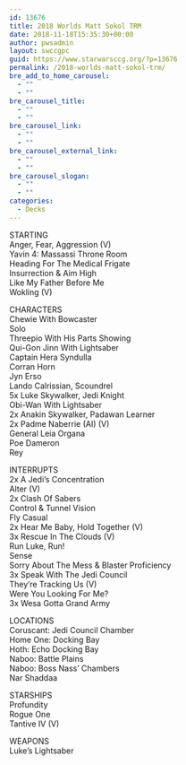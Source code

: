 ```yaml
---
id: 13676
title: 2018 Worlds Matt Sokol TRM
date: 2018-11-18T15:35:30+00:00
author: pwsadmin
layout: swccgpc
guid: https://www.starwarsccg.org/?p=13676
permalink: /2018-worlds-matt-sokol-trm/
bre_add_to_home_carousel:
  - ""
  - ""
bre_carousel_title:
  - ""
  - ""
bre_carousel_link:
  - ""
  - ""
bre_carousel_external_link:
  - ""
  - ""
bre_carousel_slogan:
  - ""
  - ""
categories:
  - Decks
---
```

STARTING  
Anger, Fear, Aggression (V)  
Yavin 4: Massassi Throne Room  
Heading For The Medical Frigate  
Insurrection & Aim High  
Like My Father Before Me  
Wokling (V)

CHARACTERS  
Chewie With Bowcaster  
Solo  
Threepio With His Parts Showing  
Qui-Gon Jinn With Lightsaber  
Captain Hera Syndulla  
Corran Horn  
Jyn Erso  
Lando Calrissian, Scoundrel  
5x Luke Skywalker, Jedi Knight  
Obi-Wan With Lightsaber  
2x Anakin Skywalker, Padawan Learner  
2x Padme Naberrie (AI) (V)  
General Leia Organa  
Poe Dameron  
Rey

INTERRUPTS  
2x A Jedi&#8217;s Concentration  
Alter (V)  
2x Clash Of Sabers  
Control & Tunnel Vision  
Fly Casual  
2x Hear Me Baby, Hold Together (V)  
3x Rescue In The Clouds (V)  
Run Luke, Run!  
Sense  
Sorry About The Mess & Blaster Proficiency  
3x Speak With The Jedi Council  
They&#8217;re Tracking Us (V)  
Were You Looking For Me?  
3x Wesa Gotta Grand Army

LOCATIONS  
Coruscant: Jedi Council Chamber  
Home One: Docking Bay  
Hoth: Echo Docking Bay  
Naboo: Battle Plains  
Naboo: Boss Nass&#8217; Chambers  
Nar Shaddaa

STARSHIPS  
Profundity  
Rogue One  
Tantive IV (V)

WEAPONS  
Luke&#8217;s Lightsaber